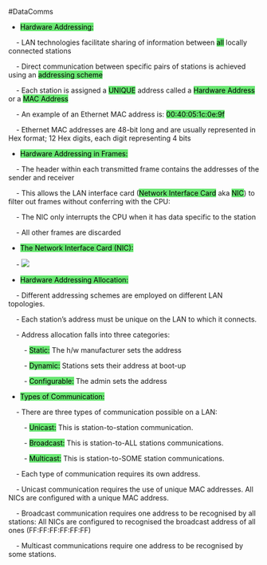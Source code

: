 #DataComms 


- <mark style="background:#69E772;">Hardware Addressing:</mark>

    - LAN technologies facilitate sharing of information between <mark style="background:#69E772;">all</mark> locally connected stations

    - Direct communication between specific pairs of stations is achieved using an <mark style="background:#69E772;">addressing scheme</mark>

    - Each station is assigned a <mark style="background:#69E772;">UNIQUE</mark> address called a <mark style="background:#69E772;">Hardware Address</mark> or a <mark style="background:#69E772;">MAC Address</mark>

    - An example of an Ethernet MAC address is: <mark style="background:#69E772;">00:40:05:1c:0e:9f</mark>

    - Ethernet MAC addresses are 48-bit long and are usually represented in Hex format; 12 Hex digits, each digit representing 4 bits

- <mark style="background:#69E772;">Hardware Addressing in Frames:</mark>

    - The header within each transmitted frame contains the addresses of the sender and receiver

    - This allows the LAN interface card (<mark style="background:#69E772;">Network Interface Card</mark> aka <mark style="background:#69E772;">NIC</mark>) to filter out frames without conferring with the CPU:

    - The NIC only interrupts the CPU when it has data specific to the station

    - All other frames are discarded

- <mark style="background:#69E772;">The Network Interface Card (NIC):</mark>

    - ![](https://i.imgur.com/ax8yxeU.png)


- <mark style="background:#69E772;">Hardware Addressing Allocation:</mark>

    - Different addressing schemes are employed on different LAN topologies.

    - Each station’s address must be unique on the LAN to which it connects.

    - Address allocation falls into three categories:

        - <mark style="background:#69E772;">Static:</mark> The h/w manufacturer sets the address

        - <mark style="background:#69E772;">Dynamic:</mark> Stations sets their address at boot-up

        - <mark style="background:#69E772;">Configurable:</mark> The admin sets the address

- <mark style="background:#69E772;">Types of Communication:</mark>

    - There are three types of communication possible on a LAN:

        - <mark style="background:#69E772;">Unicast:</mark> This is station-to-station communication.

        - <mark style="background:#69E772;">Broadcast:</mark> This is station-to-ALL stations communications.

        - <mark style="background:#69E772;">Multicast:</mark> This is station-to-SOME station communications.

    - Each type of communication requires its own address.

    - Unicast communication requires the use of unique MAC addresses. All NICs are configured with a unique MAC address.

    - Broadcast communication requires one address to be recognised by all stations: All NICs are configured to recognised the broadcast address of all ones (FF:FF:FF:FF:FF:FF)

    - Multicast communications require one address to be recognised by some stations.